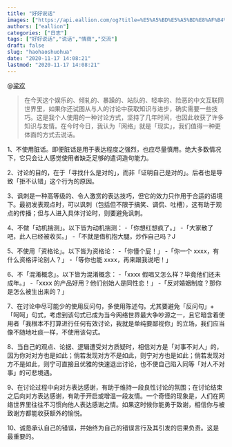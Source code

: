 ```yaml
---
title: "好好说话"
images: ["https://api.eallion.com/og?title=%E5%A5%BD%E5%A5%BD%E8%AF%B4%E8%AF%9D"]
authors: ["eallion"]
categories: ["日志"]
tags: ["好好说话","说话","情商","交流"]
draft: false
slug: "haohaoshuohua"
date: "2020-11-17 14:08:21"
lastmod: "2020-11-17 14:08:21"
---
```


@[梁欢](https://images.eallion.com/images/2020/11/EnANP8VXMAEqpKK.jpg)

> 在今天这个娱乐的、倾轧的、暴躁的、站队的、轻率的、险恶的中文互联网世界里，如果你还试图从与人的讨论中获取知识与进步，确实需要一些技巧。这是我个人使用的一种讨论方式，坚持了几年时间，也因此收获了许多知识与友情。在今时今日，我认为「网络」就是「现实」，我们值得一种更体面的方式去说话。

1、不使用脏话。即便脏话是用于表达程度之强烈，也应尽量慎用。绝大多数情况下，它只会让人感觉使用者缺乏足够的遣词造句能力。

2、讨论的目的，在于「寻找什么是对的」，而非「证明自己是对的」。后者也是导致「拒不认错」这个行为的原因。

3、讽刺是一种高等级的、令人激赏的表达技巧，但它的效力只作用于合适的语境下。最初发表观点时，可以讽刺（包括但不限于搞笑、调侃、吐槽），这有助于观点的传播；但与人进入具体讨论时，则要避免讽刺。

4、不做「动机揣测」。以下皆为动机揣测：
-「你想红想疯了。」
-「大家散了吧，此人已经被收买。」
-「不就是借机抱大腿，炒作自己吗？J

5、不使用「资格论」。以下皆为资格论：
-「你懂个屁！」
-「你一个 xxxx，有什么资格评论别人？」
-「等你也能 xxxx，再来跟我说吧！」

6、不「混淆概念」。以下皆为混淆概念：
-「xxxx 假唱又怎么样？毕竟他们还未成年。」
-「xxxx 的产品好用？他们创始人是同性恋！」
-「反对婚姻制度？那你是怎么被生出来的？」

7、在讨论中尽可能少的使用反问句，多使用陈述句。尤其要避免「反问句」+「呵呵」句式，考虑到该句式已成为当今网络世界最大争吵源之一，且它暗含着使用者「我根本不打算进行任何有效讨论，我就是单纯要鄙视你」的立场，我们应当像不随地吐痰一样，不使用该句式。

8、当自己的观点、论据、逻辑遭受对方质疑时，相信对方是「对事不对人」的，因为你对对方也是如此；倘若发现对方不是如此，则宁对方也是如此；倘若发现对方不是如此，则宁可直接且优雅的快速退出讨论，也不使自己陷入同等「对人不对事」的可悲境遇。

9、在讨论过程中向对方表达感谢，有助于维持一段良性讨论的氛围；在讨论结束之后向对方表达感谢，有助于开启或增温一段友情。一个奇怪的现象是，人们在网络世界里往往不习惯向他人表达感谢之情。如果这时候你能勇于致谢，相信你与被致谢方都能收获额外的愉悦。

10、诚恳承认自己的错误，并始终为自己的错误言行及其引发的后果负责。这是最重要的。
